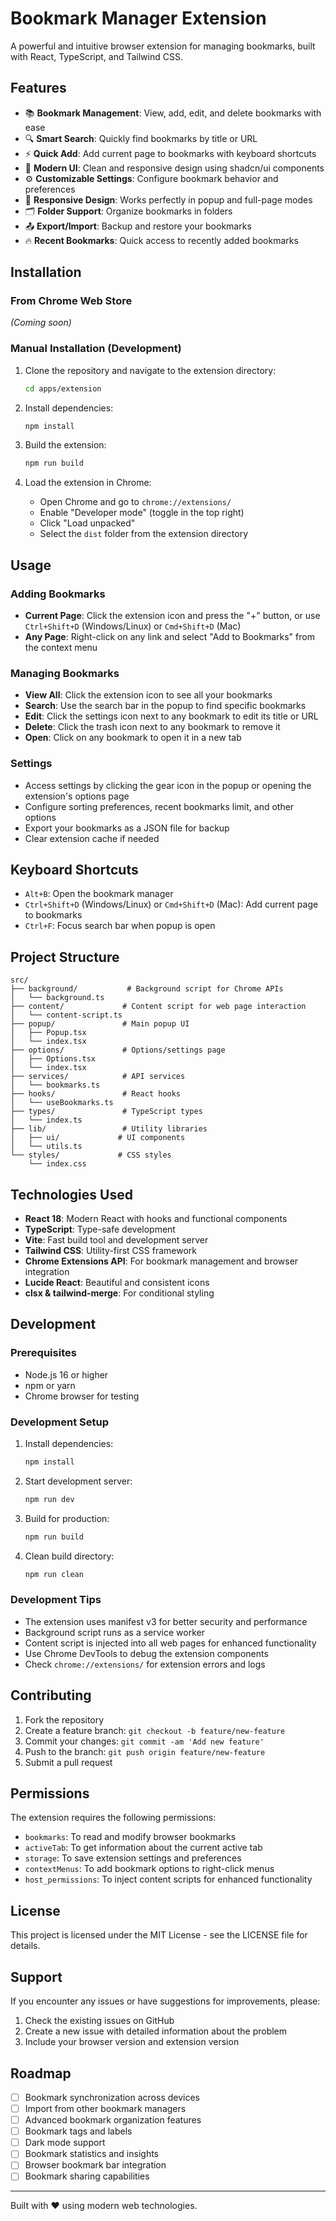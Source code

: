 # Bookmark Manager Extension

A powerful and intuitive browser extension for managing bookmarks, built with React, TypeScript, and Tailwind CSS.

## Features

- 📚 **Bookmark Management**: View, add, edit, and delete bookmarks with ease
- 🔍 **Smart Search**: Quickly find bookmarks by title or URL
- ⚡ **Quick Add**: Add current page to bookmarks with keyboard shortcuts
- 🎨 **Modern UI**: Clean and responsive design using shadcn/ui components
- ⚙️ **Customizable Settings**: Configure bookmark behavior and preferences
- 📱 **Responsive Design**: Works perfectly in popup and full-page modes
- 🗂️ **Folder Support**: Organize bookmarks in folders
- 📤 **Export/Import**: Backup and restore your bookmarks
- 🔥 **Recent Bookmarks**: Quick access to recently added bookmarks

## Installation

### From Chrome Web Store
*(Coming soon)*

### Manual Installation (Development)

1. Clone the repository and navigate to the extension directory:
   ```bash
   cd apps/extension
   ```

2. Install dependencies:
   ```bash
   npm install
   ```

3. Build the extension:
   ```bash
   npm run build
   ```

4. Load the extension in Chrome:
   - Open Chrome and go to `chrome://extensions/`
   - Enable "Developer mode" (toggle in the top right)
   - Click "Load unpacked"
   - Select the `dist` folder from the extension directory

## Usage

### Adding Bookmarks

- **Current Page**: Click the extension icon and press the "+" button, or use `Ctrl+Shift+D` (Windows/Linux) or `Cmd+Shift+D` (Mac)
- **Any Page**: Right-click on any link and select "Add to Bookmarks" from the context menu

### Managing Bookmarks

- **View All**: Click the extension icon to see all your bookmarks
- **Search**: Use the search bar in the popup to find specific bookmarks
- **Edit**: Click the settings icon next to any bookmark to edit its title or URL
- **Delete**: Click the trash icon next to any bookmark to remove it
- **Open**: Click on any bookmark to open it in a new tab

### Settings

- Access settings by clicking the gear icon in the popup or opening the extension's options page
- Configure sorting preferences, recent bookmarks limit, and other options
- Export your bookmarks as a JSON file for backup
- Clear extension cache if needed

## Keyboard Shortcuts

- `Alt+B`: Open the bookmark manager
- `Ctrl+Shift+D` (Windows/Linux) or `Cmd+Shift+D` (Mac): Add current page to bookmarks
- `Ctrl+F`: Focus search bar when popup is open

## Project Structure

```
src/
├── background/           # Background script for Chrome APIs
│   └── background.ts
├── content/             # Content script for web page interaction
│   └── content-script.ts
├── popup/               # Main popup UI
│   ├── Popup.tsx
│   └── index.tsx
├── options/             # Options/settings page
│   ├── Options.tsx
│   └── index.tsx
├── services/            # API services
│   └── bookmarks.ts
├── hooks/               # React hooks
│   └── useBookmarks.ts
├── types/               # TypeScript types
│   └── index.ts
├── lib/                 # Utility libraries
│   ├── ui/             # UI components
│   └── utils.ts
└── styles/             # CSS styles
    └── index.css
```

## Technologies Used

- **React 18**: Modern React with hooks and functional components
- **TypeScript**: Type-safe development
- **Vite**: Fast build tool and development server
- **Tailwind CSS**: Utility-first CSS framework
- **Chrome Extensions API**: For bookmark management and browser integration
- **Lucide React**: Beautiful and consistent icons
- **clsx & tailwind-merge**: For conditional styling

## Development

### Prerequisites

- Node.js 16 or higher
- npm or yarn
- Chrome browser for testing

### Development Setup

1. Install dependencies:
   ```bash
   npm install
   ```

2. Start development server:
   ```bash
   npm run dev
   ```

3. Build for production:
   ```bash
   npm run build
   ```

4. Clean build directory:
   ```bash
   npm run clean
   ```

### Development Tips

- The extension uses manifest v3 for better security and performance
- Background script runs as a service worker
- Content script is injected into all web pages for enhanced functionality
- Use Chrome DevTools to debug the extension components
- Check `chrome://extensions/` for extension errors and logs

## Contributing

1. Fork the repository
2. Create a feature branch: `git checkout -b feature/new-feature`
3. Commit your changes: `git commit -am 'Add new feature'`
4. Push to the branch: `git push origin feature/new-feature`
5. Submit a pull request

## Permissions

The extension requires the following permissions:

- `bookmarks`: To read and modify browser bookmarks
- `activeTab`: To get information about the current active tab
- `storage`: To save extension settings and preferences
- `contextMenus`: To add bookmark options to right-click menus
- `host_permissions`: To inject content scripts for enhanced functionality

## License

This project is licensed under the MIT License - see the LICENSE file for details.

## Support

If you encounter any issues or have suggestions for improvements, please:

1. Check the existing issues on GitHub
2. Create a new issue with detailed information about the problem
3. Include your browser version and extension version

## Roadmap

- [ ] Bookmark synchronization across devices
- [ ] Import from other bookmark managers
- [ ] Advanced bookmark organization features
- [ ] Bookmark tags and labels
- [ ] Dark mode support
- [ ] Bookmark statistics and insights
- [ ] Browser bookmark bar integration
- [ ] Bookmark sharing capabilities

---

Built with ❤️ using modern web technologies.